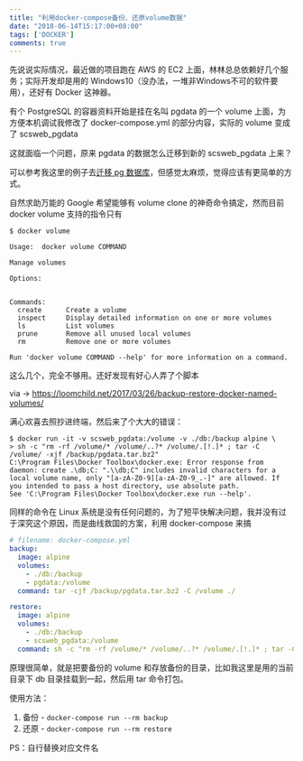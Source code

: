 ```yaml
---
title: "利用docker-compose备份、还原volume数据"
date: "2018-06-14T15:17:00+08:00"
tags: ['DOCKER']
comments: true
---
```


先说说实际情况，最近做的项目跑在 AWS 的 EC2 上面，林林总总依赖好几个服务；实际开发却是用的 Windows10（没办法，一堆非Windows不可的软件要用），还好有 Docker 这神器。

有个 PostgreSQL 的容器资料开始是挂在名叫 pgdata 的一个 volume 上面，为方便本机调试我修改了 docker-compose.yml 的部分内容，实际的 volume 变成了 scsweb_pgdata

这就面临一个问题，原来 pgdata 的数据怎么迁移到新的 scsweb_pgdata 上来？

可以参考我这里的例子去[迁移 pg 数据库](https://github.com/ferstar/dockerizing-django)，但感觉太麻烦，觉得应该有更简单的方式。

自然求助万能的 Google 希望能够有 volume clone 的神奇命令搞定，然而目前 docker volume 支持的指令只有 

```shell
$ docker volume

Usage:  docker volume COMMAND

Manage volumes

Options:


Commands:
  create      Create a volume
  inspect     Display detailed information on one or more volumes
  ls          List volumes
  prune       Remove all unused local volumes
  rm          Remove one or more volumes

Run 'docker volume COMMAND --help' for more information on a command.
```

这么几个，完全不够用。还好发现有好心人弄了个脚本

via -> https://loomchild.net/2017/03/26/backup-restore-docker-named-volumes/

满心欢喜去照抄进终端，然后来了个大大的错误：

```shell
$ docker run -it -v scsweb_pgdata:/volume -v ./db:/backup alpine \
> sh -c "rm -rf /volume/* /volume/..?* /volume/.[!.]* ; tar -C /volume/ -xjf /backup/pgdata.tar.bz2"
C:\Program Files\Docker Toolbox\docker.exe: Error response from daemon: create .\db;C: ".\\db;C" includes invalid characters for a local volume name, only "[a-zA-Z0-9][a-zA-Z0-9_.-]" are allowed. If you intended to pass a host directory, use absolute path.
See 'C:\Program Files\Docker Toolbox\docker.exe run --help'.
```

同样的命令在 Linux 系统是没有任何问题的，为了短平快解决问题，我并没有过于深究这个原因，而是曲线救国的方案，利用 docker-compose 来搞

```yml
# filename: docker-compose.yml
backup:
  image: alpine
  volumes:
    - ./db:/backup
    - pgdata:/volume
  command: tar -cjf /backup/pgdata.tar.bz2 -C /volume ./

restore:
  image: alpine
  volumes:
    - ./db:/backup
    - scsweb_pgdata:/volume
  command: sh -c "rm -rf /volume/* /volume/..?* /volume/.[!.]* ; tar -C /volume/ -xjf /backup/pgdata.tar.bz2"
  ```
  
  原理很简单，就是把要备份的 volume 和存放备份的目录，比如我这里是用的当前目录下 db 目录挂载到一起，然后用 tar 命令打包。
  
  使用方法：
  
  1. 备份 - `docker-compose run --rm backup`
  2. 还原 - `docker-compose run --rm restore`
  
  PS：自行替换对应文件名
  
